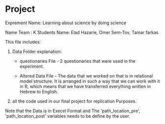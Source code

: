 # Project

Exprement Name: Learning about science by doing science

Name Team : K
Students Name: Elad Hazarie, Omer Sem-Tov, Tamar farkas

This file includes:
1) Data Folder explanation:
	* questionaries File - 2 questionaries that were used in the experiment.
	
	* Altered Data File - The data that we worked on that is in relational model structure. It is arranged in such a way that we can work with it in R, which means that we                         have transferred everything written in Hebrew to English.

2) all the code used in our final project for replication Purposes.

Note that the Data is in Execel Format and The 'path_location_pre', 'path_location_post' variables needs to be define by the user.


